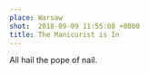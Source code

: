 ```yaml
---
place: Warsaw
shot:  2018-09-09 11:55:08 +0000
title: The Manicurist is In
---
```


All hail the pope of nail.
